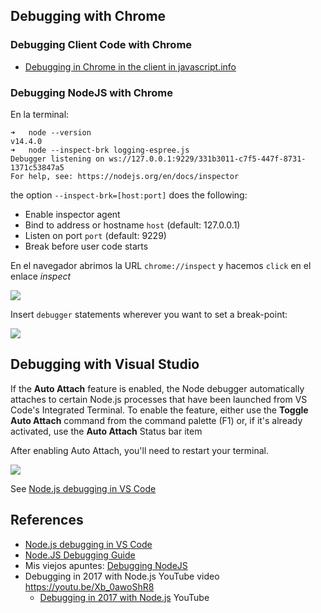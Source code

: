 ---
---
## Debugging with Chrome

### Debugging Client Code with Chrome

* [Debugging in Chrome in the client in javascript.info](https://javascript.info/debugging-chrome)

### Debugging NodeJS with Chrome

En la terminal:

```
➜   node --version
v14.4.0
➜   node --inspect-brk logging-espree.js
Debugger listening on ws://127.0.0.1:9229/331b3011-c7f5-447f-8731-1371c53847a5
For help, see: https://nodejs.org/en/docs/inspector
```

the option `--inspect-brk=[host:port]` does the following:

* Enable inspector agent
* Bind to address or hostname `host` (default: 127.0.0.1)
* Listen on port `port` (default: 9229)
* Break before user code starts

En el navegador abrimos la URL `chrome://inspect` y hacemos `click` en el enlace *inspect*

![]({{site.baseurl}}/assets/images/chrome-debugging-nodejs-inspect.jpg)

Insert `debugger` statements wherever you want to set a break-point:

![]({{site.baseurl}}/assets/images/chrome-debugging-nodejs-debug-statements.png)

## Debugging with Visual Studio

If the <strong>Auto Attach</strong> feature is enabled, the Node debugger automatically attaches to certain Node.js processes that have been launched from VS Code's Integrated Terminal. To enable the feature, either use the <strong>Toggle Auto Attach</strong> command from the command palette (<span class="keybinding">F1</span>) or, if it's already activated, use the <strong>Auto Attach</strong> Status bar item

After enabling Auto Attach, you'll need to restart your terminal. 

![](https://code.visualstudio.com/assets/docs/nodejs/nodejs-debugging/auto-attach.gif)

See [Node.js debugging in VS Code](https://code.visualstudio.com/docs/nodejs/nodejs-debugging)

## References

* [Node.js debugging in VS Code](https://code.visualstudio.com/docs/nodejs/nodejs-debugging)
* [Node.JS Debugging Guide](https://nodejs.org/en/docs/guides/debugging-getting-started/)
* Mis viejos apuntes: [Debugging NodeJS](https://casianorodriguezleon.gitbooks.io/ull-esit-1617/content/apuntes/nodejs/)
* Debugging in 2017 with Node.js YouTube video https://youtu.be/Xb_0awoShR8
    * [Debugging in 2017 with Node.js](https://youtu.be/Xb_0awoShR8) YouTube
